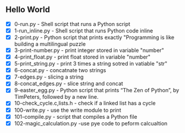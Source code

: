 ## **Hello World**
- [x] 0-run.py                             - Shell script that runs a Python script
- [x] 1-run_inline.py                      - Shell script that runs Python code inline
- [x] 2-print.py                           - Python script that prints exactly "Programming is like building a multilingual puzzle
- [x] 3-print-number.py                    - print integer stored in variable "number"
- [x] 4-print_float.py                     - print float stored in variable "number"
- [x] 5-print_string.py                    - print 3 times a string sotred in vatiable "str"
- [x] 6-concat.py                          - concatnate two strings
- [x] 7-edges.py                           - slicing a string
- [x] 8-concat_edges.py                    - slice string and concat
- [x] 9-easter_egg.py                      - Python script that prints “The Zen of Python”, by TimPeters, followed by a new line.
- [x] 10-check_cycle.c,lists.h             - check if a linked list has a cycle
- [x] 100-write.py                         - use the write module to print
- [x] 101-compile.py                       - script that compiles a Python file
- [x] 102-magic_calculation.py             -use pye code to peform calcualtion
